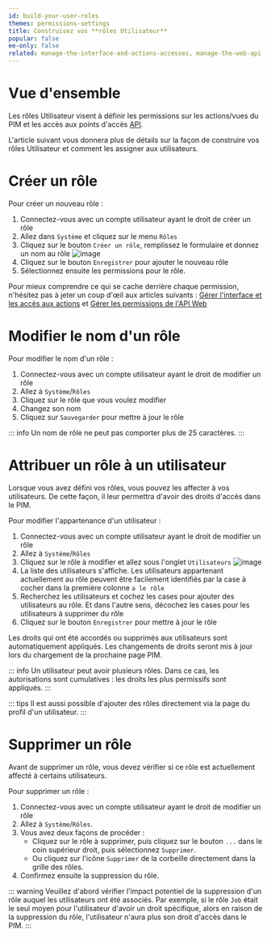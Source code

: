 ```yaml
---
id: build-your-user-roles
themes: permissions-settings
title: Construisez vos **rôles Utilisateur**
popular: false
ee-only: false
related: manage-the-interface-and-actions-accesses, manage-the-web-api-permissions, what-is-a-role, what-is-a-user
---
```


# Vue d'ensemble
Les rôles Utilisateur visent à définir les permissions sur les actions/vues du PIM et les accès aux points d'accès [API](http://api.akeneo.com).

L'article suivant vous donnera plus de détails sur la façon de construire vos rôles Utilisateur et comment les assigner aux utilisateurs.

# Créer un rôle

Pour créer un nouveau rôle :
1. Connectez-vous avec un compte utilisateur ayant le droit de créer un rôle
1. Allez dans `Système` et cliquez sur le menu `Rôles`
1. Cliquez sur le bouton `Créer un rôle`, remplissez le formulaire et donnez un nom au rôle
    ![image](System_Roles_fr.png)
1. Cliquez sur le bouton `Enregistrer` pour ajouter le nouveau rôle
1. Sélectionnez ensuite les permissions pour le rôle.

Pour mieux comprendre ce qui se cache derrière chaque permission, n'hésitez pas à jeter un coup d'œil aux articles suivants : [Gérer l'interface et les accès aux actions](manage-the-interface-and-actions-accesses.html) et [Gérer les permissions de l'API Web](manage-the-web-api-permissions.html)

# Modifier le nom d'un rôle

Pour modifier le nom d'un rôle :
1.  Connectez-vous avec un compte utilisateur ayant le droit de modifier un rôle
1.  Allez à `Système`/`Rôles`
1.  Cliquez sur le rôle que vous voulez modifier
1.  Changez son nom
1.  Cliquez sur `Sauvegarder` pour mettre à jour le rôle

::: info
Un nom de rôle ne peut pas comporter plus de 25 caractères.
:::

# Attribuer un rôle à un utilisateur

Lorsque vous avez défini vos rôles, vous pouvez les affecter à vos utilisateurs. De cette façon, il leur permettra d'avoir des droits d'accès dans le PIM.

Pour modifier l'appartenance d'un utilisateur :
1. Connectez-vous avec un compte utilisateur ayant le droit de modifier un rôle
1. Allez à `Système`/`Rôles`
1. Cliquez sur le rôle à modifier et allez sous l'onglet `Utilisateurs`
    ![image](System_Roles_Users_Users_fr.png)
1. La liste des utilisateurs s'affiche. Les utilisateurs appartenant actuellement au rôle peuvent être facilement identifiés par la case à cocher dans la première colonne `a le rôle`
1. Recherchez les utilisateurs et cochez les cases pour ajouter des utilisateurs au rôle. Et dans l'autre sens, décochez les cases pour les utilisateurs à supprimer du rôle
1. Cliquez sur le bouton `Enregistrer` pour mettre à jour le rôle

Les droits qui ont été accordés ou supprimés aux utilisateurs sont automatiquement appliqués. Les changements de droits seront mis à jour lors du chargement de la prochaine page PIM.

::: info
Un utilisateur peut avoir plusieurs rôles. Dans ce cas, les autorisations sont cumulatives : les droits les plus permissifs sont appliqués.
:::

::: tips
Il est aussi possible d'ajouter des rôles directement via la page du profil d'un utilisateur.
:::

# Supprimer un rôle

Avant de supprimer un rôle, vous devez vérifier si ce rôle est actuellement affecté à certains utilisateurs.

Pour supprimer un rôle :
1. Connectez-vous avec un compte utilisateur ayant le droit de modifier un rôle
1. Allez à `Système`/`Rôles`.
1. Vous avez deux façons de procéder :
    - Cliquez sur le rôle à supprimer, puis cliquez sur le bouton `...` dans le coin supérieur droit, puis sélectionnez `Supprimer`.
    - Ou cliquez sur l'icône `Supprimer` de la corbeille directement dans la grille des rôles.
1. Confirmez ensuite la suppression du rôle.

::: warning
Veuillez d'abord vérifier l'impact potentiel de la suppression d'un rôle auquel les utilisateurs ont été associés. Par exemple, si le rôle `Job` était le seul moyen pour l'utilisateur d'avoir un droit spécifique, alors en raison de la suppression du rôle, l'utilisateur n'aura plus son droit d'accès dans le PIM.
:::

